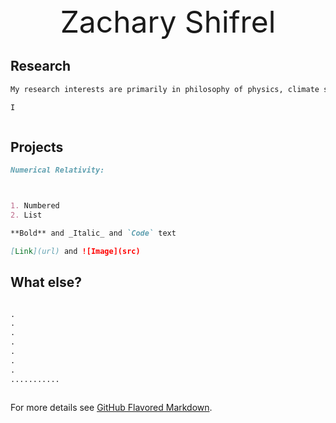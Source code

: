 <center><font size="50">Zachary Shifrel</font></center>


## Research
```markdown
My research interests are primarily in philosophy of physics, climate science, and social epistemology. 

I 



```


## Projects
```markdown
Numerical Relativity:



1. Numbered
2. List

**Bold** and _Italic_ and `Code` text

[Link](url) and ![Image](src)
```

## What else?
```markdown

.
.
.
.
.
.
.
...........



```


For more details see [GitHub Flavored Markdown](https://guides.github.com/features/mastering-markdown/).

